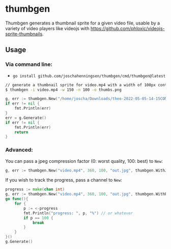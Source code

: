 # thumbgen

Thumbgen generates a thumbnail sprite for a given video file, usable by a variety of video players like videojs with https://github.com/phloxic/videojs-sprite-thumbnails.

## Usage

### Via command line:
- `go install github.com/joschahenningsen/thumbgen/cmd/thumbgen@latest`
```bash
// generate a thumbnail sprite for video.mp4 with a width of 100px containing 100 thumbnails:
$ thumbgen -i video.mp4 -w 150 -n 100 -o thumbs.png
```

```go
g, err := thumbgen.New("/home/joscha/Downloads/theo-2022-05-05-14-15COMB.mp4", 360, 100, "out.jpg")
if err != nil {
	fmt.Println(err)
}
err = g.Generate()
if err != nil {
	fmt.Println(err)
	return
}
```

### Advanced: 

You can pass a jpeg compression factor (0: worst quality, 100: best) to `New`:

```go
g, err := thumbgen.New("video.mp4", 360, 100, "out.jpg", thumbgen.WithJpegCompression(90))
```

If you wish to track the progress, pass a channel to `New`:

```go
progress := make(chan int)
g, err := thumbgen.New("video.mp4", 360, 100, "out.jpg", thumbgen.WithProgressChan(&progress))
go func(){
	for {
		p := <-progress
		fmt.Println("progress: ", p, "%") // or whatever
		if p == 100 {
			break
		}
	}
}()
g.Generate()
```